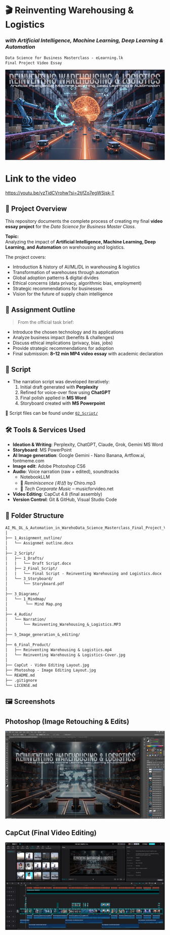 # 🎬 Reinventing Warehousing & Logistics
### *with Artificial Intelligence, Machine Learning, Deep Learning & Automation*
```
Data Science for Business Masterclass - eLearning.lk
Final Project Video Essay
```
![alt text](cover_photo.png)
# Link to the video

https://youtu.be/yzTidCVrohw?si=2tjfZo7egWSjsk-T


## 📌 Project Overview
This repository documents the complete process of creating my final **video essay project** for the *Data Science for Business Master Class*.  

**Topic:**  
Analyzing the impact of **Artificial Intelligence, Machine Learning, Deep Learning, and Automation** on warehousing and logistics.

The project covers:  
- Introduction & history of AI/ML/DL in warehousing & logistics  
- Transformation of warehouses through automation  
- Global adoption patterns & digital divides  
- Ethical concerns (data privacy, algorithmic bias, employment)  
- Strategic recommendations for businesses  
- Vision for the future of supply chain intelligence  


## 📑 Assignment Outline
> From the official task brief:  
- Introduce the chosen technology and its applications  
- Analyze business impact (benefits & challenges)  
- Discuss ethical implications (privacy, bias, jobs)  
- Provide strategic recommendations for adoption  
- Final submission: **8–12 min MP4 video essay** with academic declaration

## 📝 Script
- The narration script was developed iteratively:  
  1. Initial draft generated with **Perplexity**  
  2. Refined for voice-over flow using **ChatGPT**  
  3. Final polish applied in **MS Word**
  4. Storyboard created with **MS Powerpoint**  

📂 Script files can be found under [`02_Script/`](./02_Script)  

## 🛠️ Tools & Services Used
- **Ideation & Writing**: Perplexity, ChatGPT, Claude, Grok, Gemini MS Word  
- **Storyboard**: MS PowerPoint  
- **AI Image generation**: Google Gemini - Nano Banana, Artflow.ai, fontmeme.com  
- **Image edit**: Adobe Photoshop CS6
- **Audio**: Voice narration (raw + edited), soundtracks  
  - NotebookLLM
  - 🎵 *Reminiscence (회상)* by Chiro.mp3  
  - 🎵 *Tech Corporate Music* – musicforvideo.net  
- **Video Editing**: CapCut 4.8 (final assembly)  
- **Version Control**: Git & GitHub, Visual Studio Code

## 📂 Folder Structure
```
AI_ML_DL_&_Automation_in_WarehoData_Science_Masterclass_Final_Project_Video_Essay/
│
├── 1_Assignment_outline/
│   └── Assignmet outline.docx
│
├── 2_Script/
│   ├── 1_Drafts/
|   |   └── Draft Script.docx
│   ├── 2_Final_Script/         
│   |   └── Final Script - Reinventing Warehousing and Logistics.docx       
│   └── 3_Storyboard/
│       └── Storyboard.pdf
│
├── 3_Diagrams/
│   └── 1_Mindmap/          
│        └── Mind Map.png
│
├── 4_Audio/
│   └── Narration/
│       └── Reinventing_Warehousing_&_Logistics.MP3          
│
├── 5_Image_generation_&_editing/      
│
├── 6_Final_Product/
│   ├── Reinventing Warehousing & Logistics.mp4
│   └── Reinventing Warehousing & Logistics-Cover.jpg
│   
├── CapCut - Video Editing Layout.jpg
├── Photoshop - Image Editing Layout.jpg
└── README.md
├── .gitignore
└── LICENSE.md
```

## 🖼️ Screenshots

## Photoshop (Image Retouching & Edits)
![alt text](Photochop_Image_Editing_Layout.png)

## CapCut (Final Video Editing)
![alt text](CapCut_Video_Editing_Layout.png) 
